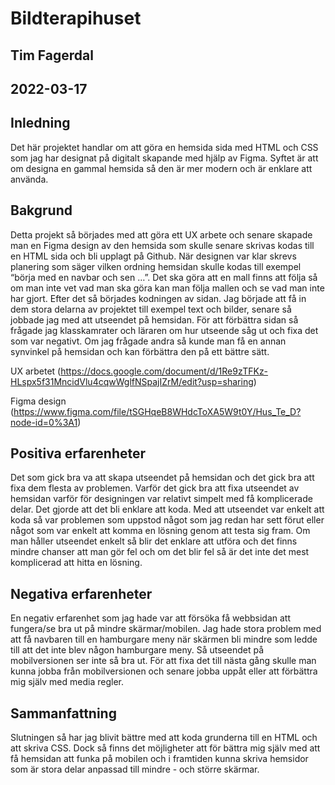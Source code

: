 
# Bildterapihuset
## Tim Fagerdal
## 2022-03-17

## Inledning
Det här projektet handlar om att göra en hemsida sida med HTML och CSS som jag har designat på digitalt skapande med hjälp av Figma. Syftet är att om designa en gammal hemsida så den är mer modern och är enklare att använda.    

## Bakgrund
Detta projekt så börjades med att göra ett UX arbete och senare skapade man en Figma design av den hemsida som skulle senare skrivas kodas till en HTML sida och bli upplagt på Github. När designen var klar skrevs planering som säger vilken ordning hemsidan skulle kodas till exempel “börja med en navbar och sen …”.
Det ska göra att en mall finns att följa så om man inte vet vad man ska göra kan man följa mallen och se vad man inte har gjort. Efter det så börjades kodningen av sidan. Jag började att få in dem stora delarna av projektet till exempel text och bilder, senare så jobbade jag med att utseendet på hemsidan. För att förbättra sidan så frågade jag klasskamrater och läraren om hur utseende såg ut och fixa det som var negativt. Om jag frågade andra så kunde man få en annan synvinkel på hemsidan och kan förbättra den på ett bättre sätt.  

UX arbetet (https://docs.google.com/document/d/1Re9zTFKz-HLspx5f31MncidVlu4cqwWglfNSpajIZrM/edit?usp=sharing) 

Figma design (https://www.figma.com/file/tSGHqeB8WHdcToXA5W9t0Y/Hus_Te_D?node-id=0%3A1) 
    

## Positiva erfarenheter 
Det som gick bra va att skapa utseendet på hemsidan och det gick bra att fixa dem flesta av problemen. Varför det gick bra att fixa utseendet av hemsidan varför för designingen var relativt simpelt med få komplicerade delar. Det gjorde att det bli enklare att koda. Med att utseendet var enkelt att koda så var problemen som uppstod något som jag redan har sett förut eller något som var enkelt att komma en lösning genom att testa sig fram. Om man håller utseendet enkelt så blir det enklare att utföra och det finns mindre chanser att man gör fel och om det blir fel så är det inte det mest komplicerad att hitta en lösning.   


## Negativa erfarenheter
En negativ erfarenhet som jag hade var att försöka få webbsidan att fungera/se bra ut på mindre skärmar/mobilen. Jag hade stora problem med att få navbaren till en hamburgare meny när skärmen bli mindre som ledde till att det inte blev någon hamburgare meny. Så utseendet på mobilversionen ser inte så bra ut. För att fixa det till nästa gång skulle man kunna jobba från mobilversionen och senare jobba uppåt eller att förbättra mig själv med media regler.   


## Sammanfattning  
Slutningen så har jag blivit bättre med att koda grunderna till en HTML och att skriva CSS. Dock så finns det möjligheter att för bättra mig själv med att få hemsidan att funka på mobilen och i framtiden kunna skriva hemsidor som är stora delar anpassad till mindre - och större skärmar. 
